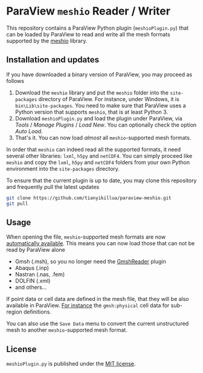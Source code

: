 # ParaView `meshio` Reader / Writer

This repository contains a ParaView Python plugin (`meshioPlugin.py`) that can be loaded by ParaView to read and write all the mesh formats supported by the [meshio](https://github.com/nschloe/meshio) library.

## Installation and updates

If you have downloaded a binary version of ParaView, you may proceed as follows
1. Download the `meshio` library and put the `meshio` folder into the `site-packages` directory of ParaView. For instance, under Windows, it is `bin\Lib\site-packages`. You need to make sure that ParaView uses a Python version that supports `meshio`, that is at least Python 3.
2. Download `meshioPlugin.py` and load the plugin under ParaView, via *Tools* / *Manage Plugins* / *Load New*. You can optionally check the option *Auto Load*.
3. That's it. You can now load *almost* all `meshio`-supported mesh formats.

In order that `meshio` can indeed read all the supported formats, it need several other libraries: `lxml`, `h5py` and `netCDF4`. You can simply proceed like `meshio` and copy the `lxml`, `h5py` and `netCDF4` folders from your own Python environment into the `site-packages` directory.

To ensure that the current plugin is up to date, you may clone this repository and frequently pull the latest updates
``` sh
git clone https://github.com/tianyikillua/paraview-meshio.git
git pull
```

## Usage

When opening the file, `meshio`-supported mesh formats are now [automatically available](https://user-images.githubusercontent.com/4027283/67407097-4a8bb180-f5b7-11e9-82b7-13480f76aa4a.png). This means you can now load those that can not be read by ParaView alone
- Gmsh (.msh), so you no longer need the [GmshReader](https://github.com/Kitware/ParaView/tree/master/Plugins/GmshReader`) plugin
- Abaqus (.inp)
- Nastran (.nas, .fem)
- DOLFIN (.xml)
- and others...

If point data or cell data are defined in the mesh file, that they will be also available in ParaView. [For instance](https://user-images.githubusercontent.com/4027283/67407675-27adcd00-f5b8-11e9-91e9-1d37d31cd23f.png) the `gmsh:physical` cell data for sub-region definitions.

You can also use the `Save Data` menu to convert the current unstructured mesh to another `meshio`-supported mesh format.

## License

`meshioPlugin.py` is published under the [MIT license](https://en.wikipedia.org/wiki/MIT_License).
